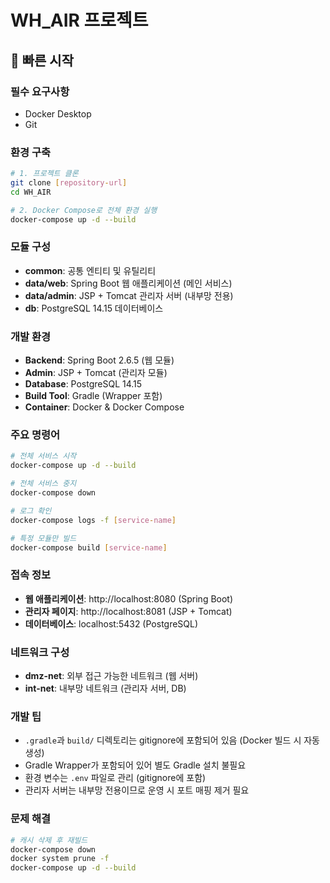 # WH_AIR 프로젝트

## 🚀 빠른 시작

### 필수 요구사항
- Docker Desktop
- Git

### 환경 구축
```bash
# 1. 프로젝트 클론
git clone [repository-url]
cd WH_AIR

# 2. Docker Compose로 전체 환경 실행
docker-compose up -d --build
```

### 모듈 구성
- **common**: 공통 엔티티 및 유틸리티
- **data/web**: Spring Boot 웹 애플리케이션 (메인 서비스)
- **data/admin**: JSP + Tomcat 관리자 서버 (내부망 전용)
- **db**: PostgreSQL 14.15 데이터베이스

### 개발 환경
- **Backend**: Spring Boot 2.6.5 (웹 모듈)
- **Admin**: JSP + Tomcat (관리자 모듈)
- **Database**: PostgreSQL 14.15
- **Build Tool**: Gradle (Wrapper 포함)
- **Container**: Docker & Docker Compose

### 주요 명령어
```bash
# 전체 서비스 시작
docker-compose up -d --build

# 전체 서비스 중지
docker-compose down

# 로그 확인
docker-compose logs -f [service-name]

# 특정 모듈만 빌드
docker-compose build [service-name]
```

### 접속 정보
- **웹 애플리케이션**: http://localhost:8080 (Spring Boot)
- **관리자 페이지**: http://localhost:8081 (JSP + Tomcat)
- **데이터베이스**: localhost:5432 (PostgreSQL)

### 네트워크 구성
- **dmz-net**: 외부 접근 가능한 네트워크 (웹 서버)
- **int-net**: 내부망 네트워크 (관리자 서버, DB)

### 개발 팁
- `.gradle`과 `build/` 디렉토리는 gitignore에 포함되어 있음 (Docker 빌드 시 자동 생성)
- Gradle Wrapper가 포함되어 있어 별도 Gradle 설치 불필요
- 환경 변수는 `.env` 파일로 관리 (gitignore에 포함)
- 관리자 서버는 내부망 전용이므로 운영 시 포트 매핑 제거 필요

### 문제 해결
```bash
# 캐시 삭제 후 재빌드
docker-compose down
docker system prune -f
docker-compose up -d --build
``` 